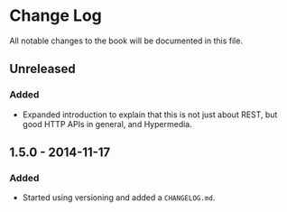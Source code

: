 # Change Log
All notable changes to the book will be documented in this file.

## Unreleased

### Added

- Expanded introduction to explain that this is not just about REST, but good HTTP APIs in general, and Hypermedia.

## 1.5.0 - 2014-11-17

### Added

- Started using versioning and added a `CHANGELOG.md`.
